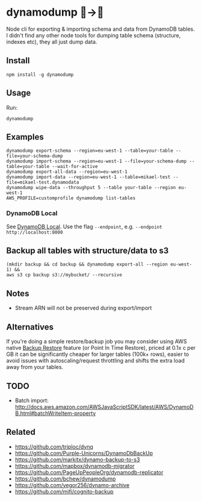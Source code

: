 # dynamodump 🕋→💾
Node cli for exporting &amp; importing schema and data from DynamoDB tables. I didn't find any other node tools for dumping table schema (structure, indexes etc), they all just dump data.



## Install
```
npm install -g dynamodump
```

## Usage
Run:
```
dynamodump
```

## Examples
```
dynamodump export-schema --region=eu-west-1 --table=your-table --file=your-schema-dump
dynamodump import-schema --region=eu-west-1 --file=your-schema-dump --table=your-table --wait-for-active
dynamodump export-all-data --region=eu-west-1
dynamodump import-data --region=eu-west-1 --table=mikael-test --file=mikael-test.dynamodata
dynamodump wipe-data --throughput 5 --table your-table --region eu-west-1
AWS_PROFILE=customprofile dynamodump list-tables
```

### DynamoDB Local

See [DynamoDB Local](https://docs.aws.amazon.com/amazondynamodb/latest/developerguide/DynamoDBLocal.html).
Use the flag `--endpoint`, e.g. `--endpoint http://localhost:8000`

## Backup all tables with structure/data to s3
```
(mkdir backup && cd backup && dynamodump export-all --region eu-west-1) &&
aws s3 cp backup s3://mybucket/ --recursive
```

## Notes
- Stream ARN will not be preserved during export/import

## Alternatives
If you're doing a simple restore/backup job you may consider using AWS native [Backup Restore](https://docs.aws.amazon.com/amazondynamodb/latest/developerguide/BackupRestore.html) feature (or Point In Time Restore), priced at 0.1x c per GB it can be significantly cheaper for larger tables (100k+ rows), easier to avoid issues with autoscaling/request throttling and shifts the extra load away from your tables.

## TODO
- Batch import: http://docs.aws.amazon.com/AWSJavaScriptSDK/latest/AWS/DynamoDB.html#batchWriteItem-property

## Related
- https://github.com/triploc/dynq
- https://github.com/Purple-Unicorns/DynamoDbBackUp
- https://github.com/markitx/dynamo-backup-to-s3
- https://github.com/mapbox/dynamodb-migrator
- https://github.com/PageUpPeopleOrg/dynamodb-replicator
- https://github.com/bchew/dynamodump
- https://github.com/yegor256/dynamo-archive
- https://github.com/mifi/cognito-backup
